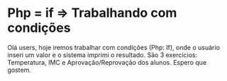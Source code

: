 # Php = if => Trabalhando com condições
Olá users, hoje iremos trabalhar com condições (Php: If), onde o usuário inseri um valor e o sistema imprimi o resultado. São 3 exercícios: Temperatura, IMC e Aprovação/Reprovação dos alunos. Espero que gostem.
